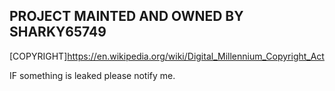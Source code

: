 ## PROJECT MAINTED AND OWNED BY SHARKY65749

[COPYRIGHT]https://en.wikipedia.org/wiki/Digital_Millennium_Copyright_Act

IF something is leaked please notify me.
